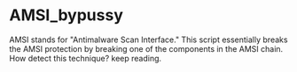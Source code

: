 # AMSI_bypussy
AMSI stands for "Antimalware Scan Interface." This script essentially breaks the AMSI protection by breaking one of the components in the AMSI chain. How detect this technique? keep reading.
